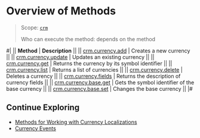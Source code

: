 # Overview of Methods

> Scope: [`crm`](../../scopes/permissions.md)
>
> Who can execute the method: depends on the method

#|
|| **Method** | **Description** ||
|| [crm.currency.add](./crm-currency-add.md) | Creates a new currency ||
|| [crm.currency.update](./crm-currency-update.md) | Updates an existing currency ||
|| [crm.currency.get](./crm-currency-get.md) | Returns the currency by its symbol identifier ||
|| [crm.currency.list](./crm-currency-list.md) | Returns a list of currencies ||
|| [crm.currency.delete](./crm-currency-delete.md) | Deletes a currency ||
|| [crm.currency.fields](./crm-currency-fields.md) | Returns the description of currency fields ||
|| [crm.currency.base.get](./crm-currency-base-get.md) | Gets the symbol identifier of the base currency ||
|| [crm.currency.base.set](./crm-currency-base-set.md) | Changes the base currency ||
|#

## Continue Exploring 

- [Methods for Working with Currency Localizations](./localizations/index.md)
- [Currency Events](./events/index.md)